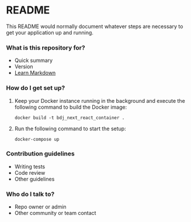 # README

This README would normally document whatever steps are necessary to get your application up and running.

### What is this repository for?

- Quick summary
- Version
- [Learn Markdown](https://bitbucket.org/tutorials/markdowndemo)

### How do I get set up?

1. Keep your Docker instance running in the background and execute the following command to build the Docker image:

   ```
   docker build -t bdj_next_react_container .
   ```

2. Run the following command to start the setup:

   ```
   docker-compose up
   ```

### Contribution guidelines

- Writing tests
- Code review
- Other guidelines

### Who do I talk to?

- Repo owner or admin
- Other community or team contact
